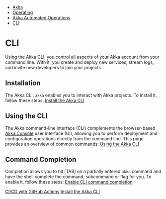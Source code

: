 <!-- <nav> -->
- [Akka](../../index.html)
- [Operating](../index.html)
- [Akka Automated Operations](../akka-platform.html)
- [CLI](index.html)

<!-- </nav> -->

# CLI

Using the Akka CLI, you control all aspects of your Akka account from your command line. With it, you create and deploy new services, stream logs, and invite new developers to join your projects.

## <a href="about:blank#_installation"></a> Installation

The Akka CLI, `akka` enables you to interact with Akka projects. To install it, follow these steps: [Install the Akka CLI](installation.html)

## <a href="about:blank#_using_the_cli"></a> Using the CLI

The Akka command-line interface (CLI) complements the browser-based [Akka Console](https://console.akka.io/) user interface (UI), allowing you to perform deployment and configuration operations directly from the command line.
This page provides an overview of common commands: [Using the Akka CLI](using-cli.html)

## <a href="about:blank#_command_completion"></a> Command Completion

Completion allows you to hit [TAB] on a partially entered `akka` command and have the shell complete the command, subcommand or flag for you.
To enable it, follow these steps: [Enable CLI command completion](command-completion.html)

<!-- <footer> -->
<!-- <nav> -->
[CI/CD with GitHub Actions](../integrating-cicd/github-actions.html) [Install the Akka CLI](installation.html)
<!-- </nav> -->

<!-- </footer> -->

<!-- <aside> -->

<!-- </aside> -->